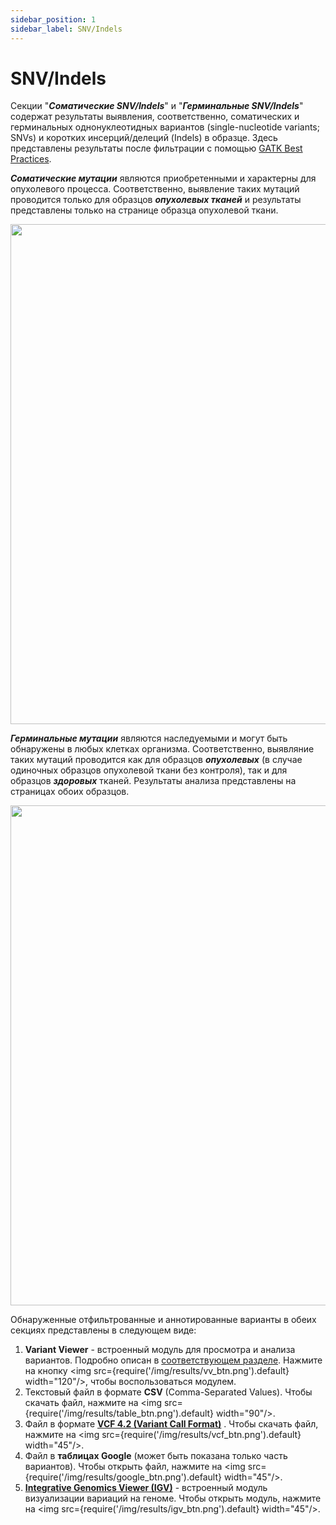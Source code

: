 ```yaml
---
sidebar_position: 1
sidebar_label: SNV/Indels
---
```


# SNV/Indels

Секции "***Соматические SNV/Indels***" и "***Герминальные SNV/Indels***" содержат результаты выявления, соответственно, 
соматических и герминальных однонуклеотидных вариантов (single-nucleotide variants; SNVs) и коротких 
инсерций/делеций (Indels) в образце. Здесь представлены результаты после фильтрации с 
помощью [GATK Best Practices](https://gatk.broadinstitute.org/hc/en-us/sections/360007226651-Best-Practices-Workflows).

***Соматические мутации*** являются приобретенными и характерны для опухолевого процесса. Соответственно, выявление таких
мутаций проводится только для образцов ***опухолевых тканей*** и результаты представлены только на странице образца
опухолевой ткани.

<p align="center">
<img src={require('/img/results/somatic_snvs.png').default} width="800"/>
</p>

***Герминальные мутации*** являются наследуемыми и могут быть обнаружены в любых клетках организма. Соответственно, 
выявляние таких мутаций проводится как для образцов ***опухолевых*** (в случае одиночных
образцов опухолевой ткани без контроля), так и для образцов ***здоровых*** тканей. 
Результаты анализа представлены на страницах обоих образцов.

<p align="center">
<img src={require('/img/results/germline_snvs.png').default} width="800"/>
</p>

Обнаруженные отфильтрованные и аннотированные варианты в обеих секциях представлены в следующем виде:

1. **Variant Viewer** - встроенный модуль для просмотра и анализа вариантов. Подробно описан 
в [соответствующем разделе](/results/main/snvs_indels/variant-viewer). Нажмите на 
кнопку <img src={require('/img/results/vv_btn.png').default} width="120"/>, чтобы воспользоваться модулем.
2. Текстовый файл в формате **CSV** (Comma-Separated Values). Чтобы скачать файл,
нажмите на <img src={require('/img/results/table_btn.png').default} width="90"/>.
3. Файл в формате **[VCF 4.2 (Variant Call Format)](http://samtools.github.io/hts-specs/VCFv4.2.pdf)**
. Чтобы скачать файл, нажмите на <img src={require('/img/results/vcf_btn.png').default} width="45"/>.
4. Файл в **таблицах Google** (может быть показана только часть вариантов). Чтобы открыть файл, нажмите
на <img src={require('/img/results/google_btn.png').default} width="45"/>.
5. **[Integrative Genomics Viewer (IGV)](https://software.broadinstitute.org/software/igv/)** - встроенный модуль 
визуализации вариаций на геноме. Чтобы открыть модуль, нажмите 
на <img src={require('/img/results/igv_btn.png').default} width="45"/>.

